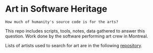 # Art in Software Heritage
```
How much of humanity's source code is for the arts?
```
This repo includes scripts, tools, notes, data gathered to answer this question. Work done by the software performing art crew in Montreal.

Lists of artists used to search for art are in the following [repository](https://github.com/nala7/moma_artisits_retrieval).


